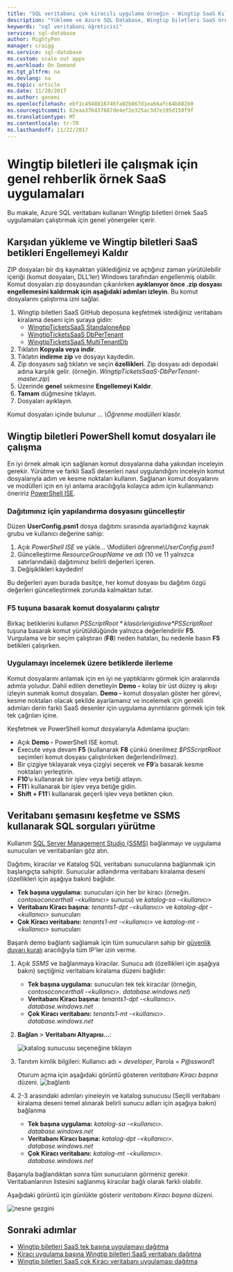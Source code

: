 ```yaml
---
title: "SQL veritabanı çok kiracılı uygulama örneğin - Wingtip SaaS Kılavuzu | Microsoft Docs"
description: "Yükleme ve Azure SQL Database, Wingtip biletleri SaaS örnek kullanan örnek çok kiracılı uygulama çalıştıran için adımları ve yönergeler sağlar."
keywords: "sql veritabanı öğreticisi"
services: sql-database
author: MightyPen
manager: craigg
ms.service: sql-database
ms.custom: scale out apps
ms.workload: On Demand
ms.tgt_pltfrm: na
ms.devlang: na
ms.topic: article
ms.date: 11/20/2017
ms.author: genemi
ms.openlocfilehash: ebf1c4948816746fa02b867d1ea66afc64b882b0
ms.sourcegitcommit: 62eaa376437687de4ef2e325ac3d7e195d158f9f
ms.translationtype: MT
ms.contentlocale: tr-TR
ms.lasthandoff: 11/22/2017
---
```

# <a name="general-guidance-for-working-with-wingtip-tickets-sample-saas-apps"></a>Wingtip biletleri ile çalışmak için genel rehberlik örnek SaaS uygulamaları

Bu makale, Azure SQL veritabanı kullanan Wingtip biletleri örnek SaaS uygulamaları çalıştırmak için genel yönergeler içerir. 

## <a name="download-and-unblock-the-wingtip-tickets-saas-scripts"></a>Karşıdan yükleme ve Wingtip biletleri SaaS betikleri Engellemeyi Kaldır

ZIP dosyaları bir dış kaynaktan yüklediğiniz ve açtığınız zaman yürütülebilir içeriği (komut dosyaları, DLL'ler) Windows tarafından engellenmiş olabilir. Komut dosyaları zip dosyasından çıkarılırken **ayıklanıyor önce .zip dosyası engellemesini kaldırmak için aşağıdaki adımları izleyin**. Bu komut dosyalarını çalıştırma izni sağlar.

1. Wingtip biletleri SaaS GitHub deposuna keşfetmek istediğiniz veritabanı kiralama deseni için şuraya gidin: 
    - [WingtipTicketsSaaS StandaloneApp](https://github.com/Microsoft/WingtipTicketsSaaS-StandaloneApp)
    - [WingtipTicketsSaaS DbPerTenant](https://github.com/Microsoft/WingtipTicketsSaaS-DbPerTenant)
    - [WingtipTicketsSaaS MultiTenantDb](https://github.com/Microsoft/WingtipTicketsSaaS-MultiTenantDb)
2. Tıklatın **Kopyala veya indir**.
3. Tıklatın **indirme zip** ve dosyayı kaydedin.
4. Zip dosyasını sağ tıklatın ve seçin **özellikleri**. Zip dosyası adı depodaki adına karşılık gelir. (örneğin. _WingtipTicketsSaaS-DbPerTenant-master.zip_)
5. Üzerinde **genel** sekmesine **Engellemeyi Kaldır**.
6. **Tamam** düğmesine tıklayın.
7. Dosyaları ayıklayın.

Komut dosyaları içinde bulunur *... \\Öğrenme modülleri* klasör.


## <a name="working-with-the-wingtip-tickets-powershell-scripts"></a>Wingtip biletleri PowerShell komut dosyaları ile çalışma

En iyi örnek almak için sağlanan komut dosyalarına daha yakından inceleyin gerekir. Yürütme ve farklı SaaS desenleri nasıl uygulandığını inceleyin komut dosyalarıyla adım ve kesme noktaları kullanın. Sağlanan komut dosyalarını ve modülleri için en iyi anlama aracılığıyla kolayca adım için kullanmanızı öneririz [PowerShell ISE](https://msdn.microsoft.com/powershell/scripting/core-powershell/ise/introducing-the-windows-powershell-ise).

### <a name="update-the-configuration-file-for-your-deployment"></a>Dağıtımınız için yapılandırma dosyasını güncelleştir

Düzen **UserConfig.psm1** dosya dağıtımı sırasında ayarladığınız kaynak grubu ve kullanıcı değerine sahip:

1. Açık *PowerShell ISE* ve yükle... \\Modülleri öğrenme\\*UserConfig.psm1* 
2. Güncelleştirme *ResourceGroupName* ve *adı* (10 ve 11 yalnızca satırlarındaki) dağıtımınız belirli değerleri içeren.
3. Değişiklikleri kaydedin!

Bu değerleri ayarı burada basitçe, her komut dosyası bu dağıtım özgü değerleri güncelleştirmek zorunda kalmaktan tutar.

### <a name="execute-the-scripts-by-pressing-f5"></a>F5 tuşuna basarak komut dosyalarını çalıştır

Birkaç betiklerini kullanın *$PSScriptRoot* klasörleri gidin ve *$PSScriptRoot* tuşuna basarak komut yürütüldüğünde yalnızca değerlendirilir **F5**.  Vurgulama ve bir seçim çalıştıran (**F8**) neden hataları, bu nedenle basın **F5** betikleri çalışırken.

### <a name="step-through-the-scripts-to-examine-the-implementation"></a>Uygulamayı incelemek üzere betiklerde ilerleme

Komut dosyalarını anlamak için en iyi ne yaptıklarını görmek için aralarında adımla yoludur. Dahil edilen denetleyin **Demo -** kolay bir üst düzey iş akışı izleyin sunmak komut dosyaları. **Demo -** komut dosyaları göster her görevi, kesme noktaları olacak şekilde ayarlamanız ve incelemek için gerekli adımları derin farklı SaaS desenler için uygulama ayrıntılarını görmek için tek tek çağrıları içine.

Keşfetmek ve PowerShell komut dosyalarıyla Adımlama ipuçları:

- Açık **Demo -** PowerShell ISE komut.
- Execute veya devam **F5** (kullanarak **F8** çünkü önerilmez *$PSScriptRoot* seçimleri komut dosyası çalıştırılırken değerlendirilmez).
- Bir çizgiye tıklayarak veya çizgiyi seçerek ve **F9**’a basarak kesme noktaları yerleştirin.
- **F10**’u kullanarak bir işlev veya betiği atlayın.
- **F11**’i kullanarak bir işlev veya betiğe gidin.
- **Shift + F11**’i kullanarak geçerli işlev veya betikten çıkın.


## <a name="explore-database-schema-and-execute-sql-queries-using-ssms"></a>Veritabanı şemasını keşfetme ve SSMS kullanarak SQL sorguları yürütme

Kullanım [SQL Server Management Studio (SSMS)](https://docs.microsoft.com/sql/ssms/download-sql-server-management-studio-ssms) bağlanmayı ve uygulama sunucuları ve veritabanları göz atın.

Dağıtımı, kiracılar ve Katalog SQL veritabanı sunucularına bağlanmak için başlangıçta sahiptir. Sunucular adlandırma veritabanı kiralama deseni (özellikleri için aşağıya bakın) bağlıdır. 

   - **Tek başına uygulama:** sunucuları için her bir kiracı (örneğin. *contosoconcerthall -&lt;kullanıcı&gt;*  sunucu) ve *katalog-sa -&lt;kullanıcı&gt;*
   - **Veritabanı Kiracı başına:** *tenants1-dpt -&lt;kullanıcı&gt;*  ve *katalog-dpt -&lt;kullanıcı&gt;*  sunucuları
   - **Çok Kiracı veritabanı:** *tenants1-mt -&lt;kullanıcı&gt;*  ve *katalog-mt -&lt;kullanıcı&gt;*  sunucuları

Başarılı demo bağlantı sağlamak için tüm sunucuların sahip bir [güvenlik duvarı kuralı](sql-database-firewall-configure.md) aracılığıyla tüm IP'ler izin verme.


1. Açık *SSMS* ve bağlanmaya kiracılar. Sunucu adı (özellikleri için aşağıya bakın) seçtiğiniz veritabanı kiralama düzeni bağlıdır:
    - **Tek başına uygulama:** sunucuları tek tek kiracılar (örneğin, *contosoconcerthall -&lt;kullanıcı&gt;. database.windows.net*) 
    - **Veritabanı Kiracı başına:** *tenants1-dpt -&lt;kullanıcı&gt;. database.windows.net*
    - **Çok Kiracı veritabanı:** *tenants1-mt -&lt;kullanıcı&gt;. database.windows.net* 
2. **Bağlan** > **Veritabanı Altyapısı...**:

   ![katalog sunucusu seçeneğine tıklayın](media/saas-tenancy-wingtip-app-guidance-tips/connect.png)

3. Tanıtım kimlik bilgileri: Kullanıcı adı = *developer*, Parola = *P@ssword1*

    Oturum açma için aşağıdaki görüntü gösteren *veritabanı Kiracı başına* düzeni. 
    ![bağlantı](media/saas-tenancy-wingtip-app-guidance-tips/tenants1-connect.png)
    
   

4. 2-3 arasındaki adımları yineleyin ve katalog sunucusu (Seçili veritabanı kiralama deseni temel alınarak belirli sunucu adları için aşağıya bakın) bağlanma
    - **Tek başına uygulama:** *katalog-sa -&lt;kullanıcı&gt;. database.windows.net*
    - **Veritabanı Kiracı başına:** *katalog-dpt -&lt;kullanıcı&gt;. database.windows.net*
    - **Çok Kiracı veritabanı:** *katalog-mt -&lt;kullanıcı&gt;. database.windows.net*


Başarıyla bağlandıktan sonra tüm sunucuların görmeniz gerekir. Veritabanlarının listesini sağlanmış kiracılar bağlı olarak farklı olabilir.

Aşağıdaki görüntü için günlükte gösterir *veritabanı Kiracı başına* düzeni.

![nesne gezgini](media/saas-tenancy-wingtip-app-guidance-tips/object-explorer.png)



## <a name="next-steps"></a>Sonraki adımlar
- [Wingtip biletleri SaaS tek başına uygulamayı dağıtma](saas-standaloneapp-get-started-deploy.md)
- [Kiracı uygulama başına Wingtip biletleri SaaS veritabanı dağıtma](saas-dbpertenant-get-started-deploy.md)
- [Wingtip biletleri SaaS çok Kiracı veritabanı uygulaması dağıtma](saas-multitenantdb-get-started-deploy.md)

